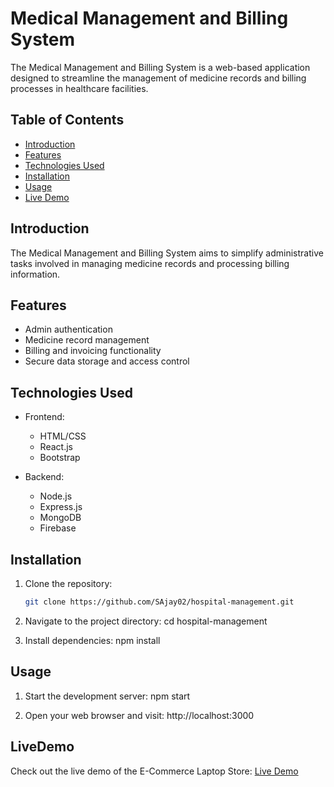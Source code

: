 # Medical Management and Billing System

The Medical Management and Billing System is a web-based application designed to streamline the management of medicine records and billing processes in healthcare facilities.


## Table of Contents

- [Introduction](#introduction)
- [Features](#features)
- [Technologies Used](#technologies-used)
- [Installation](#installation)
- [Usage](#usage)
- [Live Demo](#LiveDemo)

## Introduction

The Medical Management and Billing System aims to simplify administrative tasks involved in managing medicine records and processing billing information.

## Features

- Admin authentication 
- Medicine record management
- Billing and invoicing functionality
- Secure data storage and access control

## Technologies Used

- Frontend:
  - HTML/CSS
  - React.js
  - Bootstrap

- Backend:
  - Node.js
  - Express.js
  - MongoDB
  - Firebase


## Installation

1. Clone the repository:
   ```bash
   git clone https://github.com/SAjay02/hospital-management.git

2. Navigate to the project directory:
   cd hospital-management

3. Install dependencies:
   npm install

## Usage

1. Start the development server:
   npm start

2. Open your web browser and visit:
   http://localhost:3000

## LiveDemo
   Check out the live demo of the E-Commerce Laptop Store:
   [Live Demo](https://flier.netlify.app/)
